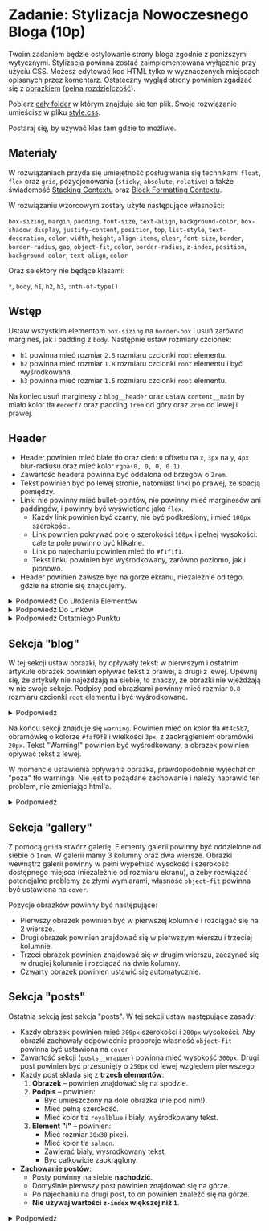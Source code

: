 # Zadanie: Stylizacja Nowoczesnego Bloga (10p)

Twoim zadaniem będzie ostylowanie strony bloga zgodnie z poniższymi wytycznymi. Stylizacja powinna zostać zaimplementowana wyłącznie przy użyciu CSS. Możesz edytować kod HTML tylko w wyznaczonych miejscach opisanych przez komentarz. Ostateczny wygląd strony powinien zgadzać się z [obrazkiem](./sol.png) ([pełna rozdzielczość](./sol_fullres.png)).

Pobierz [cały folder](./) w którym znajduje sie ten plik. Swoje rozwiązanie umieścisz w pliku [style.css](./style.css).

Postaraj się, by używać klas tam gdzie to możliwe.

## Materiały

W rozwiązaniach przyda się umiejętność posługiwania się technikami `float`, `flex` oraz `grid`, pozycjonowania (`sticky`, `absolute`, `relative`) a także świadomość [Stacking Contextu](https://developer.mozilla.org/en-US/docs/Web/CSS/CSS_positioned_layout/Stacking_context) oraz [Block Formatting Contextu](https://developer.mozilla.org/en-US/docs/Web/CSS/CSS_display/Block_formatting_context).

W rozwiązaniu wzorcowym zostały użyte następujące własności:

`box-sizing`, `margin`, `padding`, `font-size`, `text-align`, `background-color`, `box-shadow`, `display`, `justify-content`, `position`, `top`, `list-style`, `text-decoration`, `color`, `width`, `height`, `align-items`, `clear`, `font-size`, `border`, `border-radius`, `gap`, `object-fit`, `color`, `border-radius`, `z-index`, `position`, `background-color`, `text-align`, `color`

Oraz selektory nie będące klasami:

`*`, `body`, `h1`, `h2`, `h3`, `:nth-of-type()`

## Wstęp

Ustaw wszystkim elementom `box-sizing` na `border-box` i usuń zarówno margines, jak i padding z `body`. Następnie ustaw rozmiary czcionek:

- `h1` powinna mieć rozmiar `2.5` rozmiaru czcionki `root` elementu.
- `h2` powinna mieć rozmiar `1.8` rozmiaru czcionki `root` elementu i być wyśrodkowana.
- `h3` powinna mieć rozmiar `1.5` rozmiaru czcionki `root` elementu.

Na koniec usuń marginesy z `blog__header` oraz ustaw `content__main` by miało kolor tła `#ececf7` oraz padding `1rem` od góry oraz `2rem` od lewej i prawej.

## Header

- Header powinien mieć białe tło oraz cień: `0` offsetu na `x`, `3px` na `y`, `4px` blur-radiusu oraz mieć kolor `rgba(0, 0, 0, 0.1)`.
- Zawartość headera powinna być oddalona od brzegów o `2rem`.
- Tekst powinien być po lewej stronie, natomiast linki po prawej, ze spacją pomiędzy.
- Linki nie powinny mieć bullet-pointów, nie powinny mieć marginesów ani paddingów, i powinny być wyświetlone jako `flex`.
  - Każdy link powinien być czarny, nie być podkreślony, i mieć `100px` szerokości.
  - Link powinien pokrywać pole o szerokości `100px` i pełnej wysokości: całe te pole powinno być klikalne.
  - Link po najechaniu powinien mieć tło `#f1f1f1`.
  - Tekst linku powinien być wyśrodkowany, zarówno poziomo, jak i pionowo.
- Header powinien zawsze być na górze ekranu, niezależnie od tego, gdzie na stronie się znajdujemy.

<details>
  <summary>Podpowiedź Do Ułożenia Elementów</summary>

> Użyj Flexboxa. Do pozycjonowania elementów ustaw odpowiednio wartość `justify-content`.

</details>

<details>
  <summary>Podpowiedź Do Linków</summary>

> Usuń `list-style`, `margin` i `padding` z listy (klasa `navigation`). Ustawianie wysokości/szerokości linka nic nie daje bo link jest wyświetlony jako `inline-block`: ustaw go jako `flexbox`, z odpowiednią szerokością i pełną wysokością. Dzięki temu łatwo będzie również wyśrodkować napis. Na koniec musisz jedynie upewnić się że link może urosnąć do 100% wysokości: jego rodzice być może też powinny mieć odpowiednio ustawione `height`

</details>

<details>
  <summary>Podpowiedź Ostatniego Punktu</summary>

> Należy "przykleić" header. Żeby to zrobić, należy ustawić odpowiedni argument w `position`, który, żeby zadziałał, musi mieć również podaną wartość `top` (lub analogiczną).

</details>

## Sekcja "blog"

W tej sekcji ustaw obrazki, by opływały tekst: w pierwszym i ostatnim artykule obrazek powinien opływać tekst z prawej, a drugi z lewej. Upewnij się, że artykuły nie najeżdżają na siebie, to znaczy, że obrazki nie wjeżdżają w nie swoje sekcje. Podpisy pod obrazkami powinny mieć rozmiar `0.8` rozmiaru czcionki `root` elementu i być wyśrodkowane.

<details>
  <summary>Podpowiedź</summary>

> Jeśli chodzi o opływanie, może przydać się pseudoklasa `:nth-of-type`. Zastosowana na klasie `article` może wybrać odpowiedni (pierwszy i ostatni albo drugi) artykuł, z którego można dostać się do obrazka. Co do "nie wjeżdżania", może przydać się własność `clear`.

</details>

Na końcu sekcji znajduje się `warning`. Powinien mieć on kolor tła `#f4c5b7`, obramówkę o kolorze `#faf9f8` i wielkości `3px`, z zaokrągleniem obramówki `20px`. Tekst "Warning!" powinien być wyśrodkowany, a obrazek powinien opływać tekst z lewej.

W momencie ustawienia opływania obrazka, prawdopodobnie wyjechał on "poza" tło warninga. Nie jest to pożądane zachowanie i należy naprawić ten problem, nie zmieniając html'a.

<details>
  <summary>Podpowiedź</summary>

> Ma to dużo wspólnego z [BFC](https://developer.mozilla.org/en-US/docs/Web/CSS/CSS_display/Block_formatting_context). Na stronie znajduje się wyjaśnienie tego zjawiska, a także przykład bezpośrednio odnoszący się do tego problemu, wraz z przykładami rozwiązania.

</details>

## Sekcja "gallery"

Z pomocą `grid`a stwórz galerię. Elementy galerii powinny być oddzielone od siebie o `1rem`. W galerii mamy 3 kolumny oraz dwa wiersze. Obrazki wewnątrz galerii powinny w pełni wypełniać wysokość i szerokość dostępnego miejsca (niezależnie od rozmiaru ekranu), a żeby rozwiązać potencjalne problemy ze złymi wymiarami, własność `object-fit` powinna być ustawiona na `cover`.

Pozycje obrazków powinny być następujące:

- Pierwszy obrazek powinien być w pierwszej kolumnie i rozciągać się na 2 wiersze.
- Drugi obrazek powinien znajdować się w pierwszym wierszu i trzeciej kolumnie.
- Trzeci obrazek powinien znajdować się w drugim wierszu, zaczynać się w drugiej kolumnie i rozciągać na dwie kolumny.
- Czwarty obrazek powinien ustawić się automatycznie.

## Sekcja "posts"

Ostatnią sekcją jest sekcja "posts". W tej sekcji ustaw następujące zasady:

- Każdy obrazek powinien mieć `300px` szerokości i `200px` wysokości. Aby obrazki zachowały odpowiednie proporcje własność `object-fit` powinna być ustawiona na `cover`
- Zawartość sekcji (`posts__wrapper`) powinna mieć wysokość `300px`. Drugi post powinien być przesunięty o `250px` od lewej względem pierwszego
- Każdy post składa się z **trzech elementów**:
  1. **Obrazek** – powinien znajdować się na spodzie.
  2. **Podpis** – powinien:
     - Być umieszczony na dole obrazka (nie pod nim!).
     - Mieć pełną szerokość.
     - Mieć kolor tła `royalblue` i biały, wyśrodkowany tekst.
  3. **Element "i"** – powinien:
     - Mieć rozmiar `30x30` pixeli.
     - Mieć kolor tła `salmon`.
     - Zawierać biały, wyśrodkowany tekst.
     - Być całkowicie zaokrąglony.
- **Zachowanie postów**:
  - Posty powinny na siebie **nachodzić**.
  - Domyślnie pierwszy post powinien znajdować się na górze.
  - Po najechaniu na drugi post, to on powinien znaleźć się na górze.
  - **Nie używaj wartości `z-index` większej niż `1`**.

<details>
  <summary>Podpowiedź</summary>

> Możesz wykorzystać `position: absolute` do ułożenia elementów postu oraz `position: relative` do kontrolowania ich wzajemnego położenia.  
> Aby zmieniać kolejność warstw po najechaniu, spróbuj zastosować `z-index` w dynamiczny sposób.

</details>
